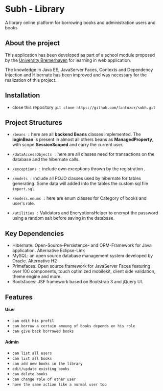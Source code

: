 # Subh - Library
A library online platform for borrowing books and administration users and books
 
## About the project
This application has been developed as part of a school module proposed by the [University Bremerhaven](https://www.hs-bremerhaven.de/start/) for learning in web application.

The knowledge in Java EE, JavaServer Faces, Contexts and Dependency Injection and Hibernate has been improved and was necessary for the realization of this project.

## Installation
* close this repository ``git clone https://github.com/fantozor/subh.git``

## Project Structures
* ``/beans :`` here are all **backend Beans** classes implemented. The **loginBean** is present in almost all others beans as **ManagedProperty**, with scope **SessionScoped** and carry the current user.

* ``/dataAccessObjects :`` here are all classes need for transactions on the database and the hibernate calls.

* ``/exceptions :`` include own exceptions thrown by the registration   .

* ``/models :`` include all POJO classes used by hibernate for tables generating. Some data will added into the tables the custom sql file ``import.sql``.

* ``/models.enums :`` here are enum classes for Category of books and user's role.

* ``/utilities :`` Validators and EncryptionsHelper to encrypt the password using a random salt before saving in the database.

## Key Dependencies
- Hibernate: Open-Source-Persistence- and ORM-Framework for Java application. Alternative Eclipse-Link
- MySQL: an open source database management system developed by Oracle. Alternative  H2
- Primefaces: Open source framework for JavaServer Faces featuring over 100 components, touch optimized mobilekit, client side validation, theme engine and more.
- Bootsfaces: JSF framework based on Bootstrap 3 and jQuery UI.

## Features

#### User
* ``can edit his profil``
* ``can borrow a certain amoung of books depends on his role``
* ``can give back borrowed books``

#### Admin
* ``can list all users``
* ``can list all books``
* ``can add new books in the library``
* ``edit/update existing books``
* ``can delete books``
* ``can change role of other user``
* ``have the same action like a normal user too``
